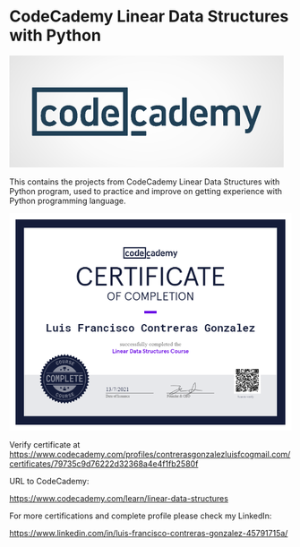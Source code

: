 # CodeCademy Linear Data Structures with Python

![Logo](./logo.png)

This contains the projects from CodeCademy Linear Data Structures with Python program, used to practice and improve on getting experience with Python programming language.


![Cert](./Linear_DS.png)

Verify certificate at https://www.codecademy.com/profiles/contrerasgonzalezluisfcogmail.com/certificates/79735c9d76222d32368a4e4f1fb2580f

URL to CodeCademy:

https://www.codecademy.com/learn/linear-data-structures

For more certifications and complete profile please check my
LinkedIn:

https://www.linkedin.com/in/luis-francisco-contreras-gonzalez-45791715a/

